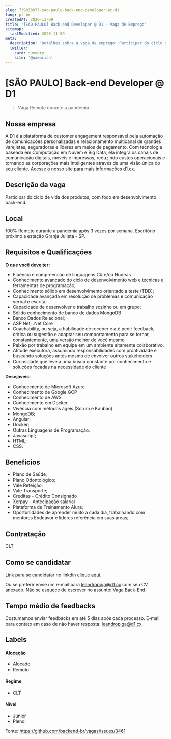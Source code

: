 ```yaml
---
slug: 739033973-sao-paulo-back-end-developer-at-d1
lang: pt-br
createdAt: 2020-11-09
title: '[SÃO PAULO] Back-end Developer @ D1 - Vaga de Emprego'
sitemap:
  lastModified: 2020-11-09
meta:
  description: 'Detalhes sobre a vaga de emprego: Participar do ciclo de vida dos produtos, com foco em desenvolvimento back-end.'
  twitter:
    card: summary
    site: '@nawarian'
---
```


# [SÃO PAULO] Back-end Developer @ D1

> Vaga Remota durante a pandemia

## Nossa empresa

A D1 é a plataforma de customer engagement responsável pela automação de
comunicações personalizadas e relacionamento multicanal de grandes varejistas,
seguradoras e líderes em meios de pagamento.
Com tecnologia baseada em Computação em Nuvem e Big Data, ela integra os canais de
comunicação digitais, móveis e impressos, reduzindo custos operacionais e tornando
as corporações mais inteligentes através de uma visão única do seu cliente.
Acesse o nosso site para mais informações [d1.cx](https://www.d1.cx).

## Descrição da vaga

Participar do ciclo de vida dos produtos, com foco em desenvolvimento back-end.  

## Local

100% Remoto durante a pandemia após 3 vezes por semana.
Escritório próximo a estação Granja Julieta - SP.

## Requisitos e Qualificações

**O que você deve ter:**

- Fluência e compreensão de linguagens C# e/ou NodeJs
- Conhecimento avançado do ciclo de desenvolvimento web e técnicas e ferramentas de programação;
- Conhecimento sólido em desenvolvimento orientado a teste (TDD);
- Capacidade avançada em resolução de problemas e comunicação verbal e escrita;
- Capacidade de desenvolver o trabalho sozinho ou em grupo;
- Sólido conhecimento de banco de dados MongoDB
- Banco Dados Relacional;
- ASP.Net; .Net Core
- Coachability, ou seja, a habilidade de receber e até pedir feedback, crítica ou sugestão e adaptar seu comportamento para se tornar, constantemente, uma versão melhor de você mesmo
- Paixão por trabalho em equipe em um ambiente altamente colaborativo.
- Atitude executora, assumindo responsabilidades com proatividade e buscando soluções antes mesmo de envolver outros stakeholders
- Curiosidade que leve a uma busca constante por conhecimento e soluções focadas na necessidade do cliente

**Desejáveis:**

- Conhecimento de Microsoft Azure
- Conhecimento de Google GCP
- Conhecimento de AWS
- Conhecimento em Docker
- Vivência com métodos ágeis (Scrum e Kanban)
- MongoDB;
- Angular;
- Docker;
- Outras Linguagens de Programação.
- Javascript;
- HTML;
- CSS.

## Benefícios

- Plano de Saúde;
- Plano Odontológico;
- Vale Refeição;
- Vale Transporte;
- Creditas - Crédito Consignado
- Xerpay - Antecipação salarial
- Plataforma de Treinamento Alura;
- Oportunidades de aprender muito a cada dia, trabalhando com mentores Endeavor e líderes referência em suas áreas;

## Contratação

CLT

## Como se candidatar

Link para se candidatar no linkdin [clique aqui](https://www.linkedin.com/jobs/view/1997046949/).

Ou se preferir envie um e-mail para leandropiga@d1.cx com seu CV anexado. Não se esquece de escrever no assunto: Vaga Back-End.

## Tempo médio de feedbacks

Costumamos enviar feedbacks em até 5 dias após cada processo.
E-mail para contato em caso de não haver resposta: leandropiga@d1.cx.

## Labels

#### Alocação

- Alocado
- Remoto

#### Regime

- CLT

#### Nível

- Júnior
- Pleno


Fonte: https://github.com/backend-br/vagas/issues/3461